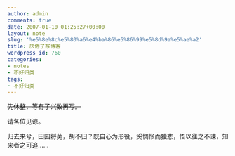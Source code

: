 ```yaml
---
author: admin
comments: true
date: 2007-01-10 01:25:27+00:00
layout: note
slug: '%e5%8e%8c%e5%80%a6%e4%ba%86%e5%86%99%e5%8d%9a%e5%ae%a2'
title: 厌倦了写博客
wordpress_id: 760
categories:
- notes
- 不好归类
tags:
- 不好归类
---
```


<del>先休整，等有了兴致再写。

请各位见谅。</del>

归去来兮，田园将芜，胡不归？既自心为形役，奚惆怅而独悲，悟以往之不谏，知来者之可追……
